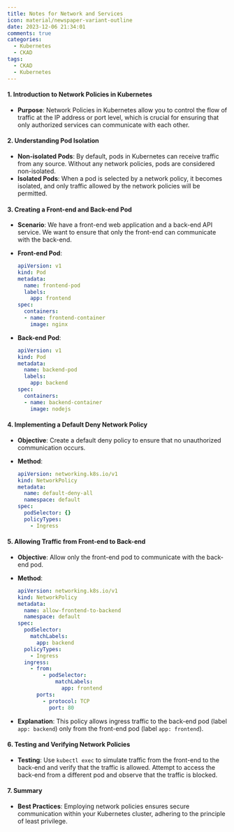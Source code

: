 ```yaml
---
title: Notes for Network and Services
icon: material/newspaper-variant-outline
date: 2023-12-06 21:34:01
comments: true
categories:
  - Kubernetes
  - CKAD
tags:
  - CKAD
  - Kubernetes
---
```


#### 1. Introduction to Network Policies in Kubernetes

- **Purpose**: Network Policies in Kubernetes allow you to control the flow of traffic at the IP address or port level, which is crucial for ensuring that only authorized services can communicate with each other.

#### 2. Understanding Pod Isolation

- **Non-isolated Pods**: By default, pods in Kubernetes can receive traffic from any source. Without any network policies, pods are considered non-isolated.
- **Isolated Pods**: When a pod is selected by a network policy, it becomes isolated, and only traffic allowed by the network policies will be permitted.

#### 3. Creating a Front-end and Back-end Pod

- **Scenario**: We have a front-end web application and a back-end API service. We want to ensure that only the front-end can communicate with the back-end.
- **Front-end Pod**:

     ```yaml
     apiVersion: v1
     kind: Pod
     metadata:
       name: frontend-pod
       labels:
         app: frontend
     spec:
       containers:
       - name: frontend-container
         image: nginx
     ```

- **Back-end Pod**:

     ```yaml
     apiVersion: v1
     kind: Pod
     metadata:
       name: backend-pod
       labels:
         app: backend
     spec:
       containers:
       - name: backend-container
         image: nodejs
     ```

#### 4. Implementing a Default Deny Network Policy

- **Objective**: Create a default deny policy to ensure that no unauthorized communication occurs.
- **Method**:

     ```yaml
     apiVersion: networking.k8s.io/v1
     kind: NetworkPolicy
     metadata:
       name: default-deny-all
       namespace: default
     spec:
       podSelector: {}
       policyTypes:
         - Ingress
     ```

#### 5. Allowing Traffic from Front-end to Back-end

- **Objective**: Allow only the front-end pod to communicate with the back-end pod.
- **Method**:

     ```yaml
     apiVersion: networking.k8s.io/v1
     kind: NetworkPolicy
     metadata:
       name: allow-frontend-to-backend
       namespace: default
     spec:
       podSelector:
         matchLabels:
           app: backend
       policyTypes:
         - Ingress
       ingress:
         - from:
             - podSelector:
                 matchLabels:
                   app: frontend
           ports:
             - protocol: TCP
               port: 80
     ```

- **Explanation**: This policy allows ingress traffic to the back-end pod (label `app: backend`) only from the front-end pod (label `app: frontend`).

#### 6. Testing and Verifying Network Policies

- **Testing**: Use `kubectl exec` to simulate traffic from the front-end to the back-end and verify that the traffic is allowed. Attempt to access the back-end from a different pod and observe that the traffic is blocked.

#### 7. Summary

- **Best Practices**: Employing network policies ensures secure communication within your Kubernetes cluster, adhering to the principle of least privilege.
